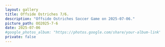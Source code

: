 ```yaml
---
layout: gallery
title: Offside Ostriches 7/6.
description: "Offside Ostriches Soccer Game on 2025-07-06."
picture_path: OO2025-7-6
date: 2025-07-06
#google_photos_album: "https://photos.google.com/share/your-album-link"
private: false
---
```

